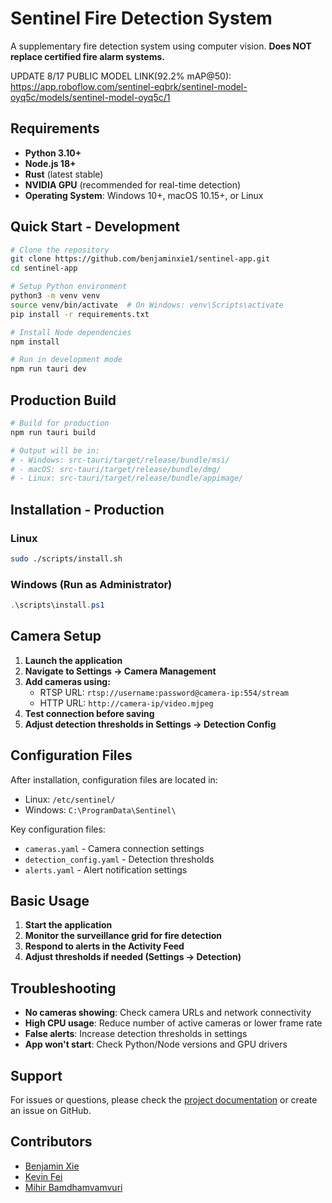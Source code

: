 # Sentinel Fire Detection System

A supplementary fire detection system using computer vision. **Does NOT replace certified fire alarm systems.**

UPDATE 8/17 PUBLIC MODEL LINK(92.2% mAP@50): https://app.roboflow.com/sentinel-eqbrk/sentinel-model-oyq5c/models/sentinel-model-oyq5c/1 

## Requirements

- **Python 3.10+**
- **Node.js 18+** 
- **Rust** (latest stable)
- **NVIDIA GPU** (recommended for real-time detection)
- **Operating System**: Windows 10+, macOS 10.15+, or Linux

## Quick Start - Development

```bash
# Clone the repository
git clone https://github.com/benjaminxie1/sentinel-app.git
cd sentinel-app

# Setup Python environment
python3 -m venv venv
source venv/bin/activate  # On Windows: venv\Scripts\activate
pip install -r requirements.txt

# Install Node dependencies
npm install

# Run in development mode
npm run tauri dev
```

## Production Build

```bash
# Build for production
npm run tauri build

# Output will be in:
# - Windows: src-tauri/target/release/bundle/msi/
# - macOS: src-tauri/target/release/bundle/dmg/
# - Linux: src-tauri/target/release/bundle/appimage/
```

## Installation - Production

### Linux
```bash
sudo ./scripts/install.sh
```

### Windows (Run as Administrator)
```powershell
.\scripts\install.ps1
```

## Camera Setup

1. **Launch the application**
2. **Navigate to Settings → Camera Management**
3. **Add cameras using:**
   - RTSP URL: `rtsp://username:password@camera-ip:554/stream`
   - HTTP URL: `http://camera-ip/video.mjpeg`
4. **Test connection before saving**
5. **Adjust detection thresholds in Settings → Detection Config**

## Configuration Files

After installation, configuration files are located in:
- Linux: `/etc/sentinel/`
- Windows: `C:\ProgramData\Sentinel\`

Key configuration files:
- `cameras.yaml` - Camera connection settings
- `detection_config.yaml` - Detection thresholds
- `alerts.yaml` - Alert notification settings

## Basic Usage

1. **Start the application**
2. **Monitor the surveillance grid for fire detection**
3. **Respond to alerts in the Activity Feed**
4. **Adjust thresholds if needed (Settings → Detection)**

## Troubleshooting

- **No cameras showing**: Check camera URLs and network connectivity
- **High CPU usage**: Reduce number of active cameras or lower frame rate
- **False alerts**: Increase detection thresholds in settings
- **App won't start**: Check Python/Node versions and GPU drivers

## Support

For issues or questions, please check the [project documentation](https://github.com/benjaminxie1/sentinel-app/wiki) or create an issue on GitHub.

## Contributors

- [Benjamin Xie](https://github.com/benjaminxie1)
- [Kevin Fei](https://github.com/Fairhain)
- [Mihir Bamdhamvamvuri](https://github.com/Phenixrigh)
